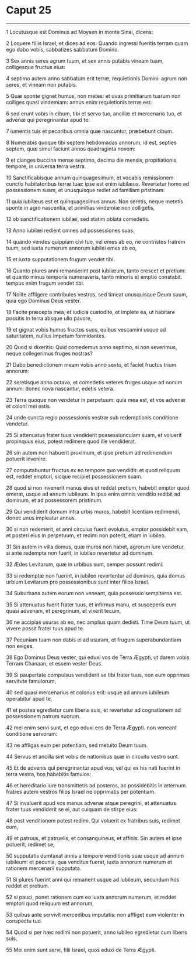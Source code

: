 # Caput 25

***

1 Locutusque est Dominus ad Moysen in monte Sinai, dicens:

2 Loquere filiis Israel, et dices ad eos: Quando ingressi fueritis terram quam ego dabo vobis, sabbatizes sabbatum Domino.

3 Sex annis seres agrum tuum, et sex annis putabis vineam tuam, colligesque fructus eius:

4 septimo autem anno sabbatum erit terræ, requietionis Domini: agrum non seres, et vineam non putabis.

5 Quæ sponte gignet humus, non metes: et uvas primitiarum tuarum non colliges quasi vindemiam: annus enim requietionis terræ est:

6 sed erunt vobis in cibum, tibi et servo tuo, ancillæ et mercenario tuo, et advenæ qui peregrinantur apud te:

7 iumentis tuis et pecoribus omnia quæ nascuntur, præbebunt cibum.

8 Numerabis quoque tibi septem hebdomadas annorum, id est, septies septem, quæ simul faciunt annos quadraginta novem:

9 et clanges buccina mense septimo, decima die mensis, propitiationis tempore, in universa terra vestra.

10 Sanctificabisque annum quinquagesimum, et vocabis remissionem cunctis habitatoribus terræ tuæ: ipse est enim iubilæus. Revertetur homo ad possessionem suam, et unusquisque rediet ad familiam pristinam:

11 quia iubilæus est et quinquagesimus annus. Non seretis, neque metetis sponte in agro nascentia, et primitias vindemiæ non colligetis,

12 ob sanctificationem iubilæi, sed statim oblata comedetis.

13 Anno iubilæi redient omnes ad possessiones suas.

14 quando vendes quippiam civi tuo, vel emes ab eo, ne contristes fratrem tuum, sed iuxta numerum annorum iubilei emes ab eo,

15 et iuxta supputationem frugum vendet tibi.

16 Quanto plures anni remanserint post iubilæum, tanto crescet et pretium: et quanto minus temporis numeraveris, tanto minoris et emptio constabit. tempus enim frugum vendet tibi.

17 Nolite affligere contribules vestros, sed timeat unusquisque Deum suum, quia ego Dominus Deus vester.

18 Facite præcepta mea, et iudicia custodite, et implete ea, ut habitare possitis in terra absque ullo pavore,

19 et gignat vobis humus fructus suos, quibus vescamini usque ad saturitatem, nullius impetum formidantes.

20 Quod si dixeritis: Quid comedemus anno septimo, si non severimus, neque collegerimus fruges nostras?

21 Dabo benedictionem meam vobis anno sexto, et faciet fructus trium annorum:

22 seretisque anno octavo, et comedetis veteres fruges usque ad nonum annum: donec nova nascantur, edetis vetera.

23 Terra quoque non vendetur in perpetuum: quia mea est, et vos advenæ et coloni mei estis.

24 unde cuncta regio possessionis vestræ sub redemptionis conditione vendetur.

25 Si attenuatus frater tuus vendiderit possessiunculam suam, et voluerit propinquus eius, potest redimere quod ille vendiderat.

26 sin autem non habuerit proximum, et ipse pretium ad redimendum potuerit invenire:

27 computabuntur fructus ex eo tempore quo vendidit: et quod reliquum est, reddet emptori, sicque recipiet possessionem suam.

28 quod si non invenerit manus eius ut reddat pretium, habebit emptor quod emerat, usque ad annum iubileum. In ipso enim omnis venditio redibit ad dominum, et ad possessorem pristinum.

29 Qui vendiderit domum intra urbis muros, habebit licentiam redimendi, donec unus impleatur annus.

30 si non redemerit, et anni circulus fuerit evolutus, emptor possidebit eam, et posteri eius in perpetuum, et redimi non poterit, etiam in iubileo.

31 Sin autem in villa domus, quæ muros non habet, agrorum iure vendetur. si ante redempta non fuerit, in iubileo revertetur ad dominum.

32 Ædes Levitarum, quæ in urbibus sunt, semper possunt redimi:

33 si redemptæ non fuerint, in iubileo revertentur ad dominos, quia domus urbium Levitarum pro possessionibus sunt inter filios Israel.

34 Suburbana autem eorum non veneant, quia possessio sempiterna est.

35 Si attenuatus fuerit frater tuus, et infirmus manu, et susceperis eum quasi advenam, et peregrinum, et vixerit tecum,

36 ne accipias usuras ab eo, nec amplius quam dedisti. Time Deum tuum, ut vivere possit frater tuus apud te.

37 Pecuniam tuam non dabis ei ad usuram, et frugum superabundantiam non exiges.

38 Ego Dominus Deus vester, qui eduxi vos de Terra Ægypti, ut darem vobis Terram Chanaan, et essem vester Deus.

39 Si paupertate compulsus vendiderit se tibi frater tuus, non eum opprimes servitute famulorum,

40 sed quasi mercenarius et colonus erit: usque ad annum iubileum operabitur apud te,

41 et postea egredietur cum liberis suis, et revertetur ad cognationem ad possessionem patrum suorum.

42 mei enim servi sunt, et ego eduxi eos de Terra Ægypti. non veneant conditione servorum:

43 ne affligas eum per potentiam, sed metuito Deum tuum.

44 Servus et ancilla sint vobis de nationibus quæ in circuitu vestro sunt.

45 Et de advenis qui peregrinantur apud vos, vel qui ex his nati fuerint in terra vestra, hos habebitis famulos:

46 et hereditario iure transmittetis ad posteros, ac possidebitis in æternum. fratres autem vestros filios Israel ne opprimatis per potentiam.

47 Si invaluerit apud vos manus advenæ atque peregrini, et attenuatus frater tuus vendiderit se ei, aut cuiquam de stirpe eius:

48 post venditionem potest redimi. Qui voluerit ex fratribus suis, redimet eum,

49 et patruus, et patruelis, et consanguineus, et affinis. Sin autem et ipse potuerit, redimet se,

50 supputatis dumtaxat annis a tempore venditionis suæ usque ad annum iubileum: et pecunia, qua venditus fuerat, iuxta annorum numerum et rationem mercenarii supputata.

51 Si plures fuerint anni qui remanent usque ad iubileum, secundum hos reddet et pretium.

52 si pauci, ponet rationem cum eo iuxta annorum numerum, et reddet emptori quod reliquum est annorum,

53 quibus ante servivit mercedibus imputatis: non affliget eum violenter in conspectu tuo.

54 Quod si per hæc redimi non potuerit, anno iubileo egredietur cum liberis suis.

55 Mei enim sunt servi, filii Israel, quos eduxi de Terra Ægypti.

